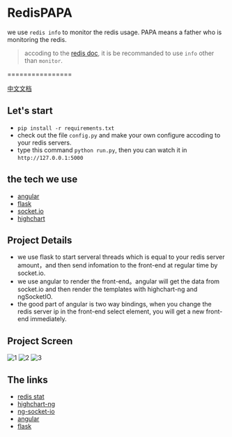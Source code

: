 # RedisPAPA
we use `redis info` to monitor the redis usage. PAPA means a father who is monitoring the redis.
>  accoding to the [redis doc](http://redis.io/commands/info), it is be recommanded to use `info` other than `monitor`. 

================

[中文文档](https://github.com/no13bus/redispapa/blob/master/README_CN.md)

## Let's start
- `pip install -r requirements.txt`
- check out the file `config.py` and make your own configure accoding to your redis servers.
- type this command `python run.py`, then you can watch it in `http://127.0.0.1:5000`

## the tech we use
- [angular](https://github.com/angular/angular)
- [flask](https://github.com/mitsuhiko/flask)
- [socket.io](http://socket.io/)
- [highchart](http://www.highcharts.com/)

## Project Details
- we use flask to start serveral threads which is equal to your redis server amount，and then send infomation to the front-end at regular time by socket.io.
- we use angular to render the front-end。angular will get the data from socket.io and then render the templates with highchart-ng and ngSocketIO.
- the good part of angular is two way bindings, when you change the redis server ip in the front-end select element, you will get a new front-end immediately.

## Project Screen
![1](https://raw.githubusercontent.com/no13bus/redispapa/master/1.png) 
![2](https://raw.githubusercontent.com/no13bus/redispapa/master/2.png) 
![3](https://raw.githubusercontent.com/no13bus/redispapa/master/3.png)

## The links
- [redis stat](https://github.com/junegunn/redis-stat)
- [highchart-ng](https://github.com/pablojim/highcharts-ng)
- [ng-socket-io](https://github.com/mbenford/ngSocketIO)
- [angular](https://github.com/angular/angular)
- [flask](https://github.com/mitsuhiko/flask)